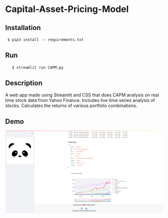 # Capital-Asset-Pricing-Model

## Installation
  ```bash
   $ pip3 install -r requirements.txt 
  ```
 
## Run
```bash
   $ streamlit run CAPM.py
```


## Description

A web app made using Streamlit and CSS that does CAPM analysis on real time stock data from Yahoo Finance.
Includes live time series analysis of stocks.
Calculates the returns of various portfolio combinations.

## Demo

<div align="center">
  <img src="screenshot.png">
</div>
